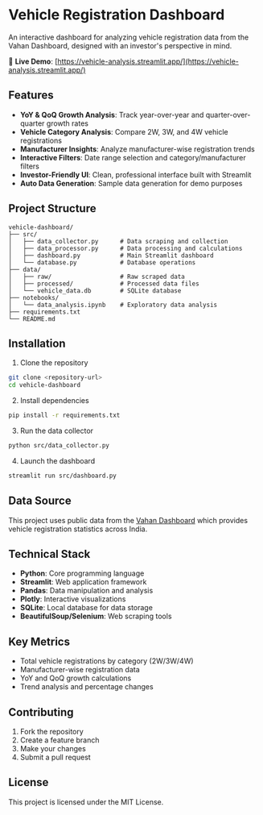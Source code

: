 # Vehicle Registration Dashboard

An interactive dashboard for analyzing vehicle registration data from the Vahan Dashboard, designed with an investor's perspective in mind.

🎯 **Live Demo**: [https://vehicle-analysis.streamlit.app/](https://vehicle-analysis.streamlit.app/)

## Features

- **YoY & QoQ Growth Analysis**: Track year-over-year and quarter-over-quarter growth rates
- **Vehicle Category Analysis**: Compare 2W, 3W, and 4W vehicle registrations
- **Manufacturer Insights**: Analyze manufacturer-wise registration trends
- **Interactive Filters**: Date range selection and category/manufacturer filters
- **Investor-Friendly UI**: Clean, professional interface built with Streamlit
- **Auto Data Generation**: Sample data generation for demo purposes

## Project Structure

```
vehicle-dashboard/
├── src/
│   ├── data_collector.py      # Data scraping and collection
│   ├── data_processor.py      # Data processing and calculations
│   ├── dashboard.py           # Main Streamlit dashboard
│   └── database.py            # Database operations
├── data/
│   ├── raw/                   # Raw scraped data
│   ├── processed/             # Processed data files
│   └── vehicle_data.db        # SQLite database
├── notebooks/
│   └── data_analysis.ipynb    # Exploratory data analysis
├── requirements.txt
└── README.md
```

## Installation

1. Clone the repository
```bash
git clone <repository-url>
cd vehicle-dashboard
```

2. Install dependencies
```bash
pip install -r requirements.txt
```

3. Run the data collector
```bash
python src/data_collector.py
```

4. Launch the dashboard
```bash
streamlit run src/dashboard.py
```

## Data Source

This project uses public data from the [Vahan Dashboard](https://vahan.parivahan.gov.in/vahan4dashboard/) which provides vehicle registration statistics across India.

## Technical Stack

- **Python**: Core programming language
- **Streamlit**: Web application framework
- **Pandas**: Data manipulation and analysis
- **Plotly**: Interactive visualizations
- **SQLite**: Local database for data storage
- **BeautifulSoup/Selenium**: Web scraping tools

## Key Metrics

- Total vehicle registrations by category (2W/3W/4W)
- Manufacturer-wise registration data
- YoY and QoQ growth calculations
- Trend analysis and percentage changes

## Contributing

1. Fork the repository
2. Create a feature branch
3. Make your changes
4. Submit a pull request

## License

This project is licensed under the MIT License.
